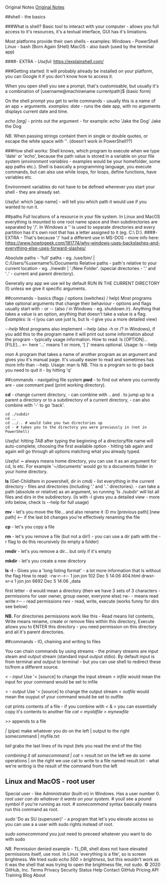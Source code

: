 Original Notes [Original Notes](https://missing.csail.mit.edu/2020/course-shell/)

##shell - the basics

###What is shell?
Basic tool to interact with your computer - allows you full access to it's resources, it's a textual interface, GUI has it's limiations.

Most platforms provide their own shells - examples:
Windows - PowerShell
Linux - bash (Born Again SHell)
MacOS - also bash (used by the terminal app)

####- EXTRA - 
_Useful:_ https://explainshell.com/


###Getting started:
It will probably already be installed on your platform, you can Google it if you don't know how to access it.

When you open shell you see a prompt, that's customisable, but usually it's a combination of [username@machinename currentpath]$
(basic form)

On the shell prompt you get to write commands - usually this is a name of an app + arguments.
_examples:_
*date*
\- runs the date app, with no arguments displays current date and time.

*echo [arg]*
\- prints out the argument - for example:
echo 'Jake the Dog'
Jake the Dog

*NB.* When passing strings containt them in single or double quotes, or escape the white space with '\'. (doesn't work in PowerShell??)


###How shell works:
Shell knows, which program to execute when we type 'date' or 'echo', because the path value is stored in a variable on your file system (*environment variables* - examples would be your homefolder, some app paths etc.).
Shell is basically a programming language, you execute commands, but can also use while loops, for loops, define functions, have variables etc.

Environment variables do not have to be defined whenever you start your shell - they are already set.

_Useful:_ which [app name]
\- will tell you which path it would use if you wanted to run it.


##paths 
Full locations of a resource in your file system. In Linux and MacOS everything is mounted to one root name space and then subdirectories are separated by '/'.
In Windows a '\' is used to separate directories and every partition has it's own root that has a letter assigned to it (eg. C:\ D:\).
####- EXTRA -
That's because '/' had a different use in MS-DOS - more info here: https://www.howtogeek.com/181774/why-windows-uses-backslashes-and-everything-else-uses-forward-slashes/

Absolute paths - 'full' paths - eg. /use/bin/ | C:/Users/%username%/Documents
Relative paths - path's relative to your current location - eg. ./newdir | './New Folder'.
(special directories - '.' and '..' - current and parent directory).

Generally any app we use wil by default RUN IN THE CURRENT DIRECTORY (!) unless we give it specific arguments.



##commands - basics (flags / options (switches) / help) 
Most programs take optional arguments that change their behaviour - options and flags usually start with - or -- (also / in Windows - eg. shutdown /r).
Anything that takes a value is an option, anything that doesn't take a value is a flag.
_Examples:_ *ls -l* (you can use just ls, but ls -l give you a more detailed view)

*--help*
Most programs also implement --help (also -h or /? in Windows), if you add this to the program name it will print out some information about the program - typically usage information.
How to read: ls [OPTION]... [FILE]...  <-- here '...' means 1 or more, '[ ]' means optional.
Usage: ls --help

*man*
A program that takes a name of another program as an argument and gives you it's manual page. It's usually easier to read and sometimes has more info than --help.
Usage: man ls
NB. This is a program so to go back you need to quit it - by hitting 'q'


##commands - navigating file system
**pwd**
\- to find out where you currently are - use commant pwd (print working directory).

**cd**
\- change current directory,
\- can combine with .. and . to jump up to a parent a directory or to a subdirectory of a current directory,
\- can also combine with '-' to go 'back'.

	cd ./subdir
	cd ..
	cd ../.. # would take you two directories up
	cd - # takes you to the directory you were previously in (not in PowerShell)

_Useful:_ hitting *TAB* after typing the beginning of a directory/file name will auto-complete, choosing the first available option - hitting tab again and again will go through all options matching what you already typed.

_Useful:_ **~** always means home directory, you can use it as an argument for cd, ls etc. For example '~/documents' would go to a documents folder in your home directory.

**ls**   (Get-ChildItem in powershell, dir in cmd)
\- list everything in the current directory - files and directories (including '.' and '..' directories).
\- can take a path (absolute or relative) as an argument, so running 'ls ./subdir' will list all files and dirs in the subdirectory. 
(ls with -l gives you a detailed view - more info below, check ls --help for full usage)

**mv**
\- let's you move the file... and also rename it :D
mv [previous path] [new path]  <-- if the last bit changes you're effectively renaming the file

**cp**
\- let's you copy a file

**rm**
\- let's you remove a file (but not a dir!) - you can use a dir path with the -r flag to do this recursively (to empty a folder)

**rmdir**
\- let's you remove a dir... but only if it's empty

**mkdir**
\- let's you create a new directory

**ls -l**
\- Gives you a 'long listing format' - a lot more information that ls without the flag
How to read:
-rw-r--r-- 1 jon jon     102 Dec 5 14:06 404.html
drwxr-xr-x 1 jon jon	6692 Dec 5 14:06 _data  

first letter - d would mean a directory
(then we have 3 sets of 3 characters - permissions for user owner, group owner, everyone else)
rw- - means read write
r-- - read permissions
rwx - read, write, execute (works funny for dirs see below)

**NB.** For directories permissions work like this - Read means list contents, Write means rename, create or remove files within this directory, Execute allows you to ENTER this directory - you need permission on this directory and all it's parent directories.


##commands - IO, chaining and writing to files

You can chain commands by using streams - the primary streams are input steam and output stream (standard input output stdio).
By default input is from terminal and output to terminal - but you can use shell to redirect these to/from a different source.

*< - input*
Use '< [source] to change the input stream
_< infile_ would mean the input for your command would be set to infile

*> - output*
Use '< [source] to change the output stream
_< outfile_ would mean the ouyput of your command would be set to outfile

*cat*
prints contents of a file - if you combine with < & > you can essentially copy it's contents to another file
_cat < myoldfile > mynewfile_

*>>*
appends to a file

*|* (pipe)
make whatever you do on the left | output to the right
somecommand | myfile.txt

*tail*
grabs the last lines of its input (lets you read the end of the file)

*combining it all*
_somecommand | cat > result.txt_
on the left we do some operations | on the right we use cat to write to a file named result.txt - what we're writing is the result of the command from the left


## Linux and MacOS - root user
Special user - like Administrator (built-in) in Windows.
Has a user number 0.
*root user can do whatever it wants on your system.*
*#* youll see a pound symbol if you're running as root.
_# somecommand_ syntax basically means run this command as root.

*sudo*
'Do as SU (superuser)' - a program that let's you elevate access so you can use a a user with sudo rights instead of root.

_sudo somecommand_ you just need to preceed whatever you want to do with sudo

*NB.* Permission denied example - TL;DR, shell does not have elevated permissions itself, use root. 
In Linux 'everything is a file', so is screen brightness. We tried _sudo echo 500 > brightness_, but this wouldn't work as it was the shell that was trying to open the brightness file, not sudo.
© 2020 GitHub, Inc.
Terms
Privacy
Security
Status
Help
Contact GitHub
Pricing
API
Training
Blog
About
